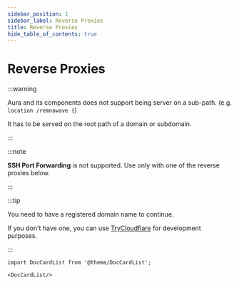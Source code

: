 ```yaml
---
sidebar_position: 1
sidebar_label: Reverse Proxies
title: Reverse Proxies
hide_table_of_contents: true
---
```


# Reverse Proxies

:::warning

Aura and its components does not support being server on a sub-path. (e.g. `location /remnawave {`)

It has to be served on the root path of a domain or subdomain.

:::

:::note

**SSH Port Forwarding** is not supported. Use only with one of the reverse proxies below.

:::

:::tip

You need to have a registered domain name to continue.

If you don't have one, you can use [TryCloudflare](/docs/install/reverse-proxies/try-cloudflare) for development purposes.

:::

```mdx-code-block
import DocCardList from '@theme/DocCardList';

<DocCardList/>
```
